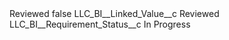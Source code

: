 <?xml version="1.0" encoding="UTF-8"?>
<CustomMetadata xmlns="http://soap.sforce.com/2006/04/metadata" xmlns:xsi="http://www.w3.org/2001/XMLSchema-instance" xmlns:xsd="http://www.w3.org/2001/XMLSchema">
    <label>Reviewed</label>
    <protected>false</protected>
    <values>
        <field>LLC_BI__Linked_Value__c</field>
        <value xsi:type="xsd:string">Reviewed</value>
    </values>
    <values>
        <field>LLC_BI__Requirement_Status__c</field>
        <value xsi:type="xsd:string">In Progress</value>
    </values>
</CustomMetadata>
